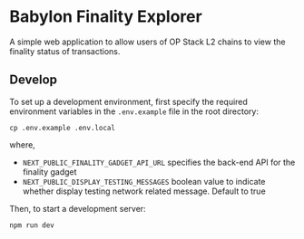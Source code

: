 # Babylon Finality Explorer

A simple web application to allow users of OP Stack L2 chains to view the finality status of transactions.

## Develop

To set up a development environment, first specify the required environment
variables in the `.env.example` file in the root directory:

```
cp .env.example .env.local
```

where,

- `NEXT_PUBLIC_FINALITY_GADGET_API_URL` specifies the back-end API for the finality gadget
- `NEXT_PUBLIC_DISPLAY_TESTING_MESSAGES` boolean value to indicate whether display 
testing network related message. Default to true

Then, to start a development server:

```bash
npm run dev
```